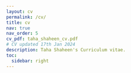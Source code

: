 ```yaml
---
layout: cv
permalink: /cv/
title: cv
nav: true
nav_order: 5
cv_pdf: taha_shaheen_cv.pdf
# CV updated 17th Jan 2024
description: Taha Shaheen's Curriculum vitae.
toc:
  sidebar: right
---
```

